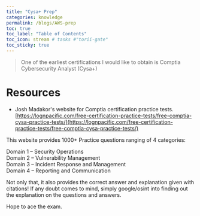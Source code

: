 ```yaml
---
title: "Cysa+ Prep"
categories: knowledge
permalink: /blogs/AWS-prep
toc: true
toc_label: "Table of Contents"
toc_icon: stream # tasks #"torii-gate"
toc_sticky: true
---
```


> One of the earliest certifications I would like to obtain is Comptia Cybersecurity Analyst (Cysa+)

# Resources
- Josh Madakor's website for Comptia certification practice tests. <br>
[https://lognpacific.com/free-certification-practice-tests/free-comptia-cysa-practice-tests/](https://lognpacific.com/free-certification-practice-tests/free-comptia-cysa-practice-tests/)

This website provides 1000+ Practice questions ranging of 4 categories:

Domain 1 – Security Operations
<br>Domain 2 – Vulnerability Management
<br>Domain 3 – Incident Response and Management
<br>Domain 4 – Reporting and Communication

Not only that, it also provides the correct answer and explanation given with citations! If any doubt comes to mind, simply google/osint into finding out the explanation on the questions and answers. 

Hope to ace the exam.